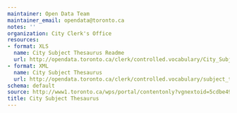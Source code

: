 ```yaml
---
maintainer: Open Data Team
maintainer_email: opendata@toronto.ca
notes: ''
organization: City Clerk's Office
resources:
- format: XLS
  name: City Subject Thesaurus Readme
  url: http://opendata.toronto.ca/clerk/controlled.vocabulary/City_Subject_Thesaurus_attributes.xls
- format: XML
  name: City Subject Thesaurus
  url: http://opendata.toronto.ca/clerk/controlled.vocabulary/subject_thesaurus.xml
schema: default
source: http://www1.toronto.ca/wps/portal/contentonly?vgnextoid=5cdbe49bf2f35310VgnVCM1000003dd60f89RCRD&vgnextchannel=1a66e03bb8d1e310VgnVCM10000071d60f89RCRD
title: City Subject Thesaurus
---
```

